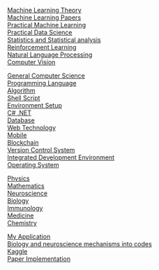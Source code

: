 <a href="https://youngminpark2559.github.io/mltheory/README.html">Machine Learning Theory</a><br/>
<a href="https://youngminpark2559.github.io/study_ml_paper/README.html">Machine Learning Papers</a><br/>
<a href="https://youngminpark2559.github.io/prac_ml/README.html">Practical Machine Learning</a><br/>
<a href="https://youngminpark2559.github.io/pracds/README.html">Practical Data Science</a><br/>
<a href="https://youngminpark2559.github.io/statistics_analysis/README.html">Statistics and Statistical analysis</a><br/>
<a href="https://youngminpark2559.github.io/pracrl/README.html">Reinforcement Learning</a><br/>
<a href="https://youngminpark2559.github.io/nlp/README.html">Natural Language Processing</a><br/>
<a href="https://youngminpark2559.github.io/opencv/README.html">Computer Vision</a><br/> 

<a href="https://youngminpark2559.github.io/gen_comp_sci/README.html">General Computer Science</a><br/>
<a href="https://youngminpark2559.github.io/plang/README.html">Programming Language</a><br/>
<a href="https://youngminpark2559.github.io/algorithm/README.html">Algorithm</a><br/>
<a href="https://youngminpark2559.github.io/shell_script/README.html">Shell Script</a><br/>
<a href="https://youngminpark2559.github.io/env_setup/README.html">Environment Setup</a><br/>
<a href="https://youngminpark2559.github.io/csharpdotnet/README.html">C# .NET</a><br/>
<a href="https://youngminpark2559.github.io/db/README.html">Database</a><br/>
<a href="https://youngminpark2559.github.io/webtech/README.html">Web Technology</a><br/>
<a href="https://youngminpark2559.github.io/mobile/README.html">Mobile</a><br/>
<a href="https://youngminpark2559.github.io/blockchain/README.html">Blockchain</a><br/>
<a href="https://youngminpark2559.github.io/vcs/README.html">Version Control System</a><br/>
<a href="https://youngminpark2559.github.io/ide/README.html">Integrated Development Environment</a><br/>
<a href="https://youngminpark2559.github.io/os/README.html">Operating System</a><br/>

<a href="https://youngminpark2559.github.io/physics/README.html">Physics</a><br/>
<a href="https://youngminpark2559.github.io/mathematics/README.html">Mathematics</a><br/>
<a href="https://youngminpark2559.github.io/neuroscience/README.html">Neuroscience</a><br/>
<a href="https://youngminpark2559.github.io/biology/README.html">Biology</a><br/>
<a href="https://youngminpark2559.github.io/immunology/README.html">Immunology</a><br/>
<a href="https://youngminpark2559.github.io/medicine/README.html">Medicine</a><br/>
<a href="https://youngminpark2559.github.io/chemistry/README.html">Chemistry</a><br/>

<a href="https://youngminpark2559.github.io/myapp/README.html">My Application</a><br/>
<a href="https://youngminpark2559.github.io/bio_code/README.html">Biology and neuroscience mechanisms into codes</a><br/>
<a href="https://youngminpark2559.github.io/kaggle/README.html">Kaggle</a><br/>
<a href="https://youngminpark2559.github.io/ml_cv_p/README.html">Paper Implementation</a><br/>
